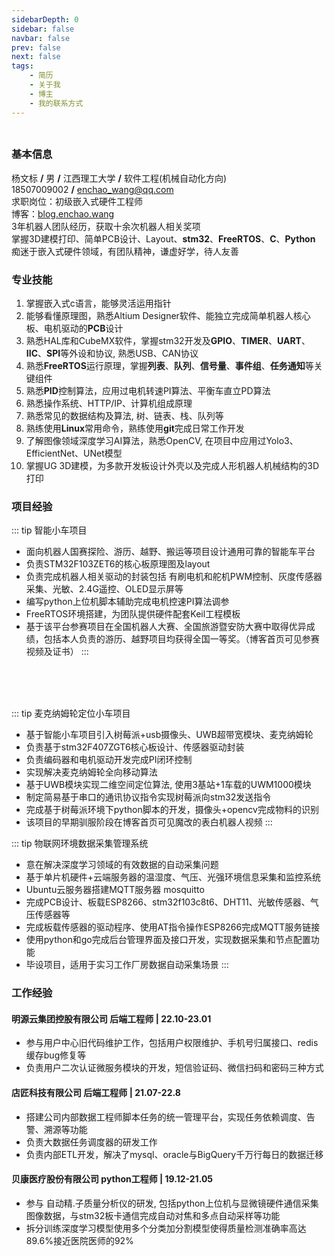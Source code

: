 ```yaml
---
sidebarDepth: 0
sidebar: false
navbar: false
prev: false
next: false
tags:
    - 简历
    - 关于我
    - 博主
    - 我的联系方式
---
```

###
<div style="width: 100%; height:0">
<img src="https://sprintln-1256351233.cos.ap-shanghai.myqcloud.com/img/enchao_wang.png" style="width: 17%;position:relative;left: 80%; top:10px"/>
</div>

### 基本信息

杨文标 **/** 男 **/** 江西理工大学 **/** 软件工程(机械自动化方向)   
18507009002 **/** enchao_wang@qq.com   
求职岗位：初级嵌入式硬件工程师  
博客：[blog.enchao.wang](https://blog.enchao.wang)   
3年机器人团队经历，获取十余次机器人相关奖项   
掌握3D建模打印、简单PCB设计、Layout、**stm32**、**FreeRTOS**、**C**、**Python**  
痴迷于嵌入式硬件领域，有团队精神，谦虚好学，待人友善

### 专业技能

1. 掌握嵌入式c语言，能够灵活运用指针
2. 能够看懂原理图，熟悉Altium Designer软件、能独立完成简单机器人核心板、电机驱动的**PCB**设计
3. 熟悉HAL库和CubeMX软件，掌握stm32开发及**GPIO**、**TIMER**、**UART**、**IIC**、**SPI**等外设和协议, 熟悉USB、CAN协议
4. 熟悉**FreeRTOS**运行原理，掌握**列表**、**队列**、**信号量**、**事件组**、**任务通知**等关键组件
5. 熟悉**PID**控制算法，应用过电机转速PI算法、平衡车直立PD算法
6. 熟悉操作系统、HTTP/IP、计算机组成原理
7. 熟悉常见的数据结构及算法, 树、链表、栈、队列等
8. 熟练使用**Linux**常用命令，熟练使用**git**完成日常工作开发
9. 了解图像领域深度学习AI算法，熟悉OpenCV, 在项目中应用过Yolo3、EfficientNet、UNet模型
10. 掌握UG 3D建模，为多款开发板设计外壳以及完成人形机器人机械结构的3D打印

### 项目经验

::: tip 智能小车项目
- 面向机器人国赛探险、游历、越野、搬运等项目设计通用可靠的智能车平台
- 负责STM32F103ZET6的核心板原理图及layout
- 负责完成机器人相关驱动的封装包括 有刷电机和舵机PWM控制、灰度传感器采集、光敏、2.4G遥控、OLED显示屏等
- 编写python上位机脚本辅助完成电机控速PI算法调参
- FreeRTOS环境搭建，为团队提供硬件配套Keil工程模板
- 基于该平台参赛项目在全国机器人大赛、全国旅游暨安防大赛中取得优异成绩，包括本人负责的游历、越野项目均获得全国一等奖。（博客首页可见参赛视频及证书）
:::
<br>
<br>
<br>

::: tip 麦克纳姆轮定位小车项目
- 基于智能小车项目引入树莓派+usb摄像头、UWB超带宽模块、麦克纳姆轮
- 负责基于stm32F407ZGT6核心板设计、传感器驱动封装
- 负责编码器和电机驱动开发完成PI闭环控制
- 实现解决麦克纳姆轮全向移动算法
- 基于UWB模块实现二维空间定位算法, 使用3基站+1车载的UWM1000模块
- 制定简易基于串口的通讯协议指令实现树莓派向stm32发送指令
- 完成基于树莓派环境下python脚本的开发，摄像头+opencv完成物料的识别
- 该项目的早期驯服阶段在博客首页可见魔改的表白机器人视频
:::

::: tip 物联网环境数据采集管理系统
- 意在解决深度学习领域的有效数据的自动采集问题
- 基于单片机硬件+云端服务器的温湿度、气压、光强环境信息采集和监控系统
- Ubuntu云服务器搭建MQTT服务器 mosquitto
- 完成PCB设计、板载ESP8266、stm32f103c8t6、DHT11、光敏传感器、气压传感器等
- 完成板载传感器的驱动程序、使用AT指令操作ESP8266完成MQTT服务链接
- 使用python和go完成后台管理界面及接口开发，实现数据采集和节点配置功能
- 毕设项目，适用于实习工作厂房数据自动采集场景
::: 

### 工作经验

#### 明源云集团控股有限公司 后端工程师 | 22.10-23.01
- 参与用户中心旧代码维护工作，包括用户权限维护、手机号归属接口、redis缓存bug修复等
- 负责用户二次认证微服务模块的开发，短信验证码、微信扫码和密码三种方式

#### 店匠科技有限公司 后端工程师 | 21.07-22.8
- 搭建公司内部数据工程师脚本任务的统一管理平台，实现任务依赖调度、告警、溯源等功能 
- 负责大数据任务调度器的研发工作
- 负责内部ETL开发，解决了mysql、oracle与BigQuery千万行每日的数据迁移

#### 贝康医疗股份有限公司  python工程师 | 19.12-21.05 
- 参与 自动精.子质量分析仪的研发, 包括python上位机与显微镜硬件通信采集图像数据，与stm32板卡通信完成自动对焦和多点自动采样等功能
- 拆分训练深度学习模型使用多个分类加分割模型使得质量检测准确率高达89.6%接近医院医师的92%